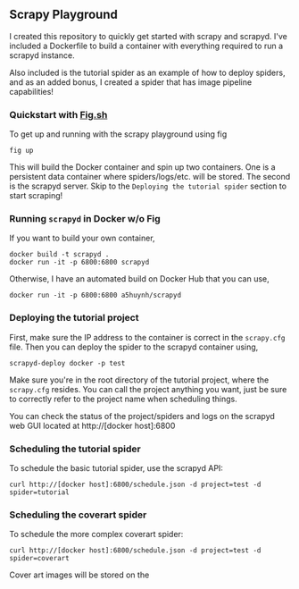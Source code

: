 
## Scrapy Playground

I created this repository to quickly get started with scrapy and scrapyd. I've
included a Dockerfile to build a container with everything required to run a
scrapyd instance.

Also included is the tutorial spider as an example of how to deploy spiders,
and as an added bonus, I created a spider that has image pipeline capabilities!


### Quickstart with [Fig.sh](http://fig.sh/)

To get up and running with the scrapy playground using fig
    
    fig up

This will build the Docker container and spin up two containers. One is a
persistent data container where spiders/logs/etc. will be stored. The second is
the scrapyd server. Skip to the `Deploying the tutorial spider` section to
start scraping!


### Running `scrapyd` in Docker w/o Fig

If you want to build your own container,

    docker build -t scrapyd .
    docker run -it -p 6800:6800 scrapyd

Otherwise, I have an automated build on Docker Hub that you can use,

    docker run -it -p 6800:6800 a5huynh/scrapyd


### Deploying the tutorial project

First, make sure the IP address to the container is correct in the `scrapy.cfg`
file. Then you can deploy the spider to the scrapyd container using,

    scrapyd-deploy docker -p test

Make sure you're in the root directory of the tutorial project, where the
`scrapy.cfg` resides. You can call the project anything you want, just be sure
to correctly refer to the project name when scheduling things.

You can check the status of the project/spiders and logs on the scrapyd web GUI
located at http://[docker host]:6800

### Scheduling the tutorial spider

To schedule the basic tutorial spider, use the scrapyd API:

    curl http://[docker host]:6800/schedule.json -d project=test -d spider=tutorial


### Scheduling the coverart spider

To schedule the more complex coverart spider:

    curl http://[docker host]:6800/schedule.json -d project=test -d spider=coverart

Cover art images will be stored on the 
